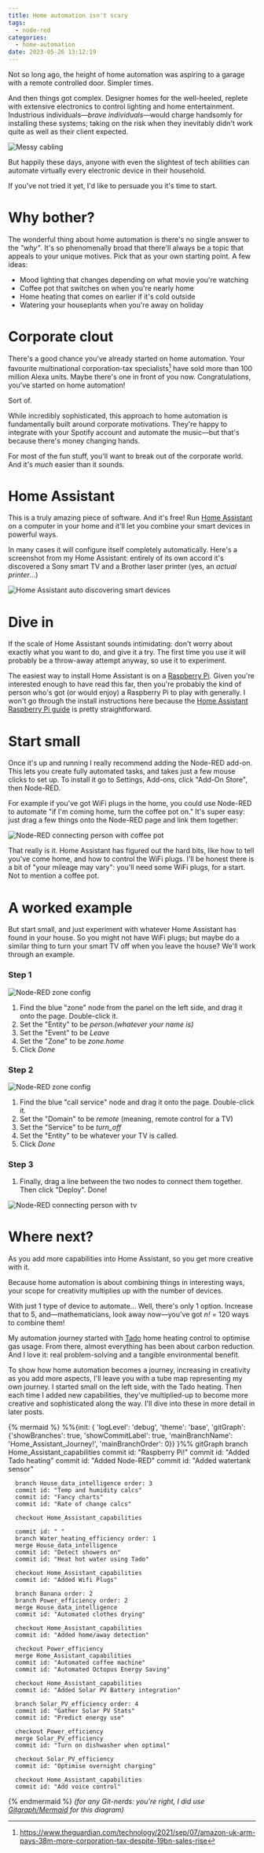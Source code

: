 ```yaml
---
title: Home automation isn't scary
tags:
  - node-red
categories:
  - home-automation
date: 2023-05-26 13:12:19
---
```



Not so long ago, the height of home automation was aspiring to a garage with a remote controlled door. Simpler times.

And then things got complex. Designer homes for the well-heeled, replete with extensive electronics to control lighting and home entertainment. Industrious individuals—*brave individuals*—would charge handsomly for installing these systems; taking on the risk when they inevitably didn't work quite as well as their client expected.

![Messy cabling](messy-junctionbox.jpeg)

But happily these days, anyone with even the slightest of tech abilities can automate virtually every electronic device in their household.

If you've not tried it yet, I'd like to persuade you it's time to start.

# Why bother?

The wonderful thing about home automation is there's no single answer to the *"why"*. It's so phenomenally broad that there'll always be a topic that appeals to your unique motives. Pick that as your own starting point. A few ideas:

* Mood lighting that changes depending on what movie you're watching
* Coffee pot that switches on when you're nearly home
* Home heating that comes on earlier if it's cold outside
* Watering your houseplants when you're away on holiday

# Corporate clout

There's a good chance you've already started on home automation. Your favourite multinational corporation-tax specialists[^1] have sold more than 100 million Alexa units. Maybe there's one in front of you now. Congratulations, you've started on home automation!

Sort of.

While incredibly sophisticated, this approach to home automation is fundamentally built around corporate motivations. They're happy to integrate with your Spotify account and automate the music—but that's because there's money changing hands.

For most of the fun stuff, you'll want to break out of the corporate world. And it's *much* easier than it sounds.

# Home Assistant

This is a truly amazing piece of software. And it's free! Run [Home Assistant](https://www.home-assistant.io/) on a computer in your home and it'll let you combine your smart devices in powerful ways.

In many cases it will configure itself completely automatically. Here's a screenshot from my Home Assistant: entirely of its own accord it's discovered a Sony smart TV and a Brother laser printer (yes, an *actual printer*...)

![Home Assistant auto discovering smart devices](ha-discovery.png)

# Dive in

If the scale of Home Assistant sounds intimidating: don't worry about exactly what you want to do, and give it a try. The first time you use it will probably be a throw-away attempt anyway, so use it to experiment.

The easiest way to install Home Assistant is on a [Raspberry Pi](https://www.raspberrypi.com/). Given you're interested enough to have read this far, then you're probably the kind of person who's got (or would enjoy) a Raspberry Pi to play with generally. I won't go through the install instructions here because the [Home Assistant Raspberry Pi guide](https://www.home-assistant.io/installation/raspberrypi) is pretty straightforward.

# Start small

Once it's up and running I really recommend adding the Node-RED add-on. This lets you create fully automated tasks, and takes just a few mouse clicks to set up. To install it go to Settings, Add-ons, click "Add-On Store", then Node-RED.

 For example if you've got WiFi plugs in the home, you could use Node-RED to automate "if I'm coming home, turn the coffee pot on." It's super easy: just drag a few things onto the Node-RED page and link them together:

![Node-RED connecting person with coffee pot](ha-coffee.png)

That really is it. Home Assistant has figured out the hard bits, like how to tell you've come home, and how to control the WiFi plugs. I'll be honest there is a bit of "your mileage may vary": you'll need some WiFi plugs, for a start. Not to mention a coffee pot.

# A worked example

But start small, and just experiment with whatever Home Assistant has found in your house. So you might not have WiFi plugs; but maybe do a similar thing to turn your smart TV off when you leave the house? We'll work through an example.

### Step 1

![Node-RED zone config](ha-zone.png)

1. Find the blue "zone" node from the panel on the left side, and drag it onto the page. Double-click it.
1. Set the "Entity" to be *person.(whatever your name is)*
1. Set the "Event" to be *Leave*
1. Set the "Zone" to be *zone.home*
1. Click *Done*

### Step 2

![Node-RED zone config](ha-service.png)

1. Find the blue "call service" node and drag it onto the page. Double-click it.
1. Set the "Domain" to be *remote* (meaning, remote control for a TV)
1. Set the "Service" to be *turn_off*
1. Set the "Entity" to be whatever your TV is called.
1. Click *Done*

### Step 3

1. Finally, drag a line between the two nodes to connect them together. Then click "Deploy". Done!

![Node-RED connecting person with tv](ha-tvoff.png)

# Where next?

As you add more capabilities into Home Assistant, so you get more creative with it.

Because home automation is about combining things in interesting ways, your scope for creativity multiplies up with the number of devices.

With just 1 type of device to automate... Well, there's only 1 option. Increase that to 5, and—mathematicians, look away now—you've got *n!* = 120 ways to combine them!

My automation journey started with [Tado](https://tado.com) home heating control to optimise gas usage. From there, almost everything has been about carbon reduction. And I love it: real problem-solving and a tangible environmental benefit.

To show how home automation becomes a journey, increasing in creativity as you add more aspects, I'll leave you with a tube map representing my own journey. I started small on the left side, with the Tado heating. Then each time I added new capabilities, they've multiplied-up to become more creative and sophisticated along the way. I'll dive into these in more detail in later posts.

{% mermaid %}
%%{init: { 'logLevel': 'debug', 'theme': 'base', 'gitGraph': {'showBranches': true, 'showCommitLabel': true, 'mainBranchName': 'Home_Assistant_Journey!', 'mainBranchOrder': 0}} }%%
  gitGraph
      branch Home_Assistant_capabilities
      commit id: "Raspberry Pi!"
      commit id: "Added Tado heating"
      commit id: "Added Node-RED"
      commit id: "Added watertank sensor"

      branch House_data_intelligence order: 3
      commit id: "Temp and humidity calcs"
      commit id: "Fancy charts"
      commit id: "Rate of change calcs"

      checkout Home_Assistant_capabilities

      commit id: " "
      branch Water_heating_efficiency order: 1
      merge House_data_intelligence
      commit id: "Detect showers on"
      commit id: "Heat hot water using Tado"

      checkout Home_Assistant_capabilities
      commit id: "Added Wifi Plugs"

      branch Banana order: 2
      branch Power_efficiency order: 2
      merge House_data_intelligence
      commit id: "Automated clothes drying"

      checkout Home_Assistant_capabilities
      commit id: "Added home/away detection"

      checkout Power_efficiency
      merge Home_Assistant_capabilities
      commit id: "Automated coffee machine"
      commit id: "Automated Octopus Energy Saving"

      checkout Home_Assistant_capabilities
      commit id: "Added Solar PV Battery integration"

      branch Solar_PV_efficiency order: 4
      commit id: "Gather Solar PV Stats"
      commit id: "Predict energy use"

      checkout Power_efficiency
      merge Solar_PV_efficiency
      commit id: "Turn on dishwasher when optimal"

      checkout Solar_PV_efficiency
      commit id: "Optimise overnight charging"

      checkout Home_Assistant_capabilities
      commit id: "Add voice control"
{% endmermaid %}
*(for any Git-nerds: you're right, I did use [Gitgraph/Mermaid](https://mermaid.js.org/syntax/gitgraph.html) for this diagram)*

[^1]: https://www.theguardian.com/technology/2021/sep/07/amazon-uk-arm-pays-38m-more-corporation-tax-despite-19bn-sales-rise